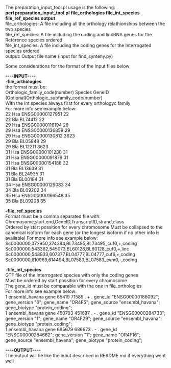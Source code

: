 The preparation_input_tool.pl usage is the following:  
**perl preparation_input_tool.pl file_orthologies file_int_species file_ref_species output**  
file_orthologies: A file including all the orthology relathionships between the two species  
file_ref_species: A file including the coding and lincRNA genes for the Reference species ordered  
file_int_species: A file including the coding genes for the Interrogated species ordered  
output: Output file name (input for find_synteny.py)  
  
Some considerations for the format of the Input files below  
  
**----INPUT----  
-file_orthologies**  
the format must be:  
Orthologic_family_code(number)  Species GeneID  (Optional)Orthologic_subfamily_code(number)  
With the Int species always first for every orthologyc family  
For more info see example below:  
22	Hsa	ENSG00000127951	22  
22	Bla	BL74412	22  
29	Hsa	ENSG00000116194	29  
29	Hsa	ENSG00000136859	29  
29	Hsa	ENSG00000130812	3623  
29	Bla	BL05848	29  
29	Bla	BL12211	3623  
31	Hsa	ENSG00000101280	31  
31	Hsa	ENSG00000091879	31  
31	Hsa	ENSG00000154188	32  
31	Bla	BL13639	31  
31	Bla	BL24935	31  
31	Bla	BL00184	31  
34	Hsa	ENSG00000129083	34  
34	Bla	BL09202	34  
35	Hsa	ENSG00000166548	35  
35	Bla	BL09208	35  
  
**-file_ref_species**  
Format must be a comma separated file with:  
Chromosome,start,end,GeneID,TranscriptID,strand,class  
Ordered by start possition for every chromosome
Must be collapsed to the canonical isoform for each gene (or the longest isoform if no other info is available)
For more info see example below:  
Sc0000000,372950,374384,BL73495,BL73495_cuf0,+,coding  
Sc0000000,543362,545073,BL60128,BL60128_cuf0,+,linc  
Sc0000000,548933,607377,BL04777,BL04777_cuf6,+,coding  
Sc0000000,610969,614494,BL07583,BL07583_evm0,-,coding  
  
**-file_int_species**  
GTF file of the Interrogated species with only the coding genes  
Must be ordered by start possition for every chromosome  
The gene_id must be comparable with the one in file_orthologies  
For more info see example below:  
1	ensembl_havana	gene	65419	71585	.	+	.	gene_id "ENSG00000186092"; gene_version "6"; gene_name "OR4F5"; gene_source "ensembl_havana"; gene_biotype "protein_coding";  
1	ensembl_havana	gene	450703	451697	.	-	.	gene_id "ENSG00000284733"; gene_version "1"; gene_name "OR4F29"; gene_source "ensembl_havana"; gene_biotype "protein_coding";  
1	ensembl_havana	gene	685679	686673	.	-	.	gene_id "ENSG00000284662"; gene_version "1"; gene_name "OR4F16"; gene_source "ensembl_havana"; gene_biotype "protein_coding";  
  
**----OUTPUT----**  
The output will be like the input described in README.md if everything went well  
